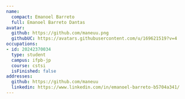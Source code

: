 ```yaml
---
name:
  compact: Emanoel Barreto
  full: Emanoel Barreto Dantas
avatar:
  github: https://github.com/maneuu.png
  githubUC: https://avatars.githubusercontent.com/u/169621519?v=4
occupations:
- id: 20242370034
  type: student
  campus: ifpb-jp
  course: cstsi
  isFinished: false
addresses:
  github: https://github.com/maneuu
  linkedin: https://www.linkedin.com/in/emanoel-barreto-b5704a341/
---
```

